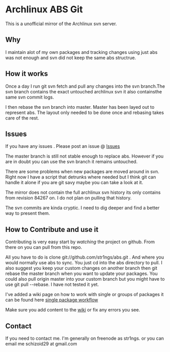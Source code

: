Archlinux ABS Git
=================

This is a unofficial mirror of the Archlinux svn server.


Why
---------------

I maintain alot of my own packages and tracking changes 
using just abs was not enough and svn did not keep the 
same abs structrue.

How it works
---------------

Once a day I run git svn fetch and pull any changes into 
the svn branch.The svn branch contains the exact untouched 
archlinux svn it also containsthe same svn commit logs. 

I then rebase the svn branch into master. Master has been layed out to represent
abs. The layout only needed to be done once and rebasing takes care of the rest. 

Issues
--------------

If you have any issues . Please post an issue @ [Issues](http://github.com/str1ngs/abs/issues)

The master branch is still not stable enough to replace abs. However if you 
are in doubt you can use the svn branch it remains untouched. 

There are some problems when new packages are moved around in svn. Right now I have
a script that detrunks where needed but I think git can handle it alone if you are
git savy maybe you can take a look at it.

The mirror does not contain the full archlinux svn history its only contains
from revision 84267 on. I do not plan on pulling that history.

The svn commits are kinda cryptic. I need to dig deeper and find a better way to present them.

How to Contribute and use it
--------------

Contributing is very easy start by _watching_ the project on github. From there on you can
pull from this repo.  

All you have to do is clone git://github.com/str1ngs/abs.git . And where you would normally
use abs to sync. You just cd into the abs directory to pull. I also suggest you keep your
custom changes on another branch then git rebase the master branch when you want to update
your packages.  You could also pull origin master into your custom branch but you might 
have to use git pull --rebase. I have not tested it yet. 

I've added a wiki page on how to work with single or groups of packages it can be found
here [single package workflow](http://wiki.github.com/str1ngs/abs/working-with-single-packages)

Make sure you add content to the [wiki](http://wiki.github.com/str1ngs/abs/) or fix any errors you see.

Contact
--------------

If you need to contact me. I'm generally on freenode as str1ngs. 
or you can email me schizoid29 at gmail.com
